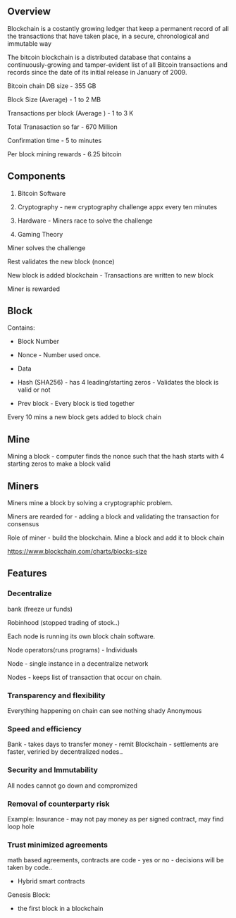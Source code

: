 ## Overview

Blockchain is a costantly growing ledger that keep a permanent record of all the transactions that have taken place, in a secure, chronological and immutable way

The bitcoin blockchain is a distributed database that contains a continuously-growing and tamper-evident list of all Bitcoin transactions and records since the date of its initial release in January of 2009.

Bitcoin chain DB size - 355 GB

Block Size (Average) - 1 to 2 MB

Transactions per block (Average ) - 1 to 3 K

Total Tranasaction so far - 670 Million

Confirmation time - 5 to minutes

Per block mining rewards - 6.25 bitcoin

## Components

1) Bitcoin Software

2) Cryptography - new cryptography challenge appx every ten minutes

3) Hardware - Miners race to solve the challenge

4) Gaming Theory

Miner solves the challenge

Rest validates the new block (nonce)

New block is added blockchain - Transactions are written to new block 

Miner is rewarded


## Block

Contains:

- Block Number

- Nonce - Number used once.

- Data

- Hash (SHA256) - has 4 leading/starting zeros - Validates the block is valid or not

- Prev block - Every block is tied together


Every 10 mins a new block gets added to block chain

## Mine

Mining a block - computer finds the nonce such that the hash starts with 4 starting zeros to make a block valid

## Miners

Miners mine a block by solving a cryptographic problem.

Miners are rearded for - adding a block and validating the transaction for consensus

Role of miner - build the blockchain. Mine a block and add it to block chain


https://www.blockchain.com/charts/blocks-size

## Features

### Decentralize
bank (freeze ur funds)

Robinhood (stopped trading of stock..)

Each node is running its own block chain software.

Node operators(runs programs) - Individuals

Node - single instance in a decentralize network

Nodes - keeps list of transaction that occur on chain.

### Transparency and flexibility
Everything happening on chain can see
nothing shady
Anonymous

### Speed and efficiency

Bank - takes days to transfer money - remit
Blockchain - settlements are faster, veriried by decentralized nodes..

### Security and Immutability

All nodes cannot go down and compromized

### Removal of counterparty risk

Example: Insurance - may not pay money as per signed contract, may find loop hole

### Trust minimized agreements

math based agreements, contracts are code - yes or no - decisions will be taken by code..

- Hybrid smart contracts 



Genesis Block:
- the first block in a blockchain
